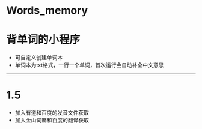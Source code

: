 # Words_memory
# 背单词的小程序
* 可自定义创建单词本
* 单词本为txt格式，一行一个单词，首次运行会自动补全中文意思
---------
# 1.5
* 加入有道和百度的发音文件获取
* 加入金山词霸和百度的翻译获取